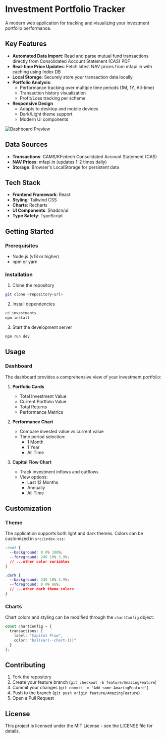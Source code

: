 # Investment Portfolio Tracker

A modern web application for tracking and visualizing your investment portfolio performance.

## Key Features
- **Automated Data Import**: Read and parse mutual fund transactions directly from Consolidated Account Statement (CAS) PDF
- **Real-time Price Updates**: Fetch latest NAV prices from mfapi.in with caching using Index DB
- **Local Storage**: Securely store your transaction data locally
- **Portfolio Analysis**:
  - Performance tracking over multiple time periods (1M, 1Y, All-time)
  - Transaction history visualization
  - Profit/Loss tracking per scheme
- **Responsive Design**
  - Adapts to desktop and mobile devices
  - Dark/Light theme support
  - Modern UI components

![Dashboard Preview](https://maharshi-me.github.io/investments)

## Data Sources
- **Transactions**: CAMS/KFintech Consolidated Account Statement (CAS)
- **NAV Prices**: mfapi.in (updates 1-2 times daily)
- **Storage**: Browser's LocalStorage for persistent data


## Tech Stack

- **Frontend Framework**: React
- **Styling**: Tailwind CSS
- **Charts**: Recharts
- **UI Components**: Shadcn/ui
- **Type Safety**: TypeScript


## Getting Started

### Prerequisites

- Node.js (v18 or higher)
- npm or yarn

### Installation

1. Clone the repository
```bash
git clone <repository-url>
```

2. Install dependencies
```bash
cd investments
npm install
```

3. Start the development server
```bash
npm run dev
```

## Usage

### Dashboard

The dashboard provides a comprehensive view of your investment portfolio:

1. **Portfolio Cards**
   - Total Investment Value
   - Current Portfolio Value
   - Total Returns
   - Performance Metrics

2. **Performance Chart**
   - Compare invested value vs current value
   - Time period selection:
     - 1 Month
     - 1 Year
     - All Time

3. **Capital Flow Chart**
   - Track investment inflows and outflows
   - View options:
     - Last 12 Months
     - Annually
     - All Time


## Customization

### Theme

The application supports both light and dark themes. Colors can be customized in `src/index.css`:

```css
:root {
  --background: 0 0% 100%;
  --foreground: 240 10% 3.9%;
  // ...other color variables
}

.dark {
  --background: 240 10% 3.9%;
  --foreground: 0 0% 98%;
  // ...other dark theme colors
}
```

### Charts

Chart colors and styling can be modified through the `chartConfig` object:

```typescript
const chartConfig = {
  transactions: {
    label: "Capital Flow",
    color: "hsl(var(--chart-1))"
  }
};
```

## Contributing

1. Fork the repository
2. Create your feature branch (`git checkout -b feature/AmazingFeature`)
3. Commit your changes (`git commit -m 'Add some AmazingFeature'`)
4. Push to the branch (`git push origin feature/AmazingFeature`)
5. Open a Pull Request

## License

This project is licensed under the MIT License - see the LICENSE file for details.
